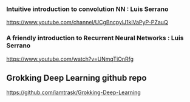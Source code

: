 ### Intuitive introduction to convolution NN : Luis Serrano
https://www.youtube.com/channel/UCgBncpylJ1kiVaPyP-PZauQ

### A friendly introduction to Recurrent Neural Networks : Luis Serrano
https://www.youtube.com/watch?v=UNmqTiOnRfg

## Grokking Deep Learning github repo
https://github.com/iamtrask/Grokking-Deep-Learning
